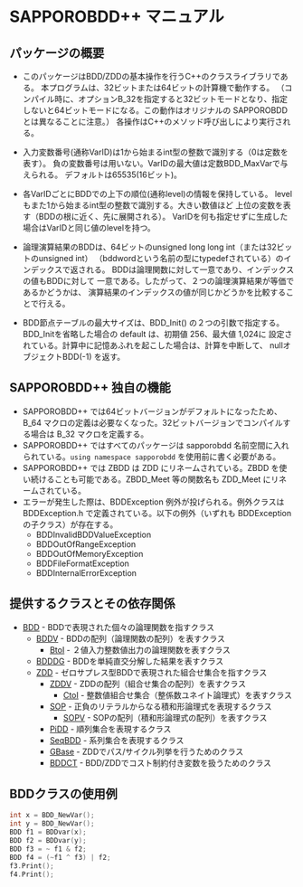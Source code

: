 # SAPPOROBDD++ マニュアル

## パッケージの概要

- このパッケージはBDD/ZDDの基本操作を行うC++のクラスライブラリである。
  本プログラムは、32ビットまたは64ビットの計算機で動作する。
  （コンパイル時に、オプションB_32を指定すると32ビットモードとなり、指定しないと64ビットモードになる。この動作はオリジナルの SAPPOROBDD とは異なることに注意。）
  各操作はC++のメソッド呼び出しにより実行される。

- 入力変数番号(通称VarID)は1から始まるint型の整数で識別する（0は定数を表す）。
  負の変数番号は用いない。VarIDの最大値は定数BDD_MaxVarで与えられる。
  デフォルトは65535(16ビット)。

- 各VarIDごとにBDDでの上下の順位(通称level)の情報を保持している。
  levelもまた1から始まるint型の整数で識別する。大きい数値ほど
  上位の変数を表す（BDDの根に近く、先に展開される）。
  VarIDを何も指定せずに生成した場合はVarIDと同じ値のlevelを持つ。

- 論理演算結果のBDDは、64ビットのunsigned long long int（または32ビットのunsigned int）
 （bddwordという名前の型にtypedefされている）のインデックスで返される。
  BDDは論理関数に対して一意であり、インデックスの値もBDDに対して
  一意である。したがって、２つの論理演算結果が等価であるかどうかは、
  演算結果のインデックスの値が同じかどうかを比較することで行える。

- BDD節点テーブルの最大サイズは、BDD_Init() の２つの引数で指定する。
  BDD_Initを省略した場合の default は、初期値 256、最大値 1,024に
  設定されている。計算中に記憶あふれを起こした場合は、計算を中断して、
  nullオブジェクトBDD(-1) を返す。

## SAPPOROBDD++ 独自の機能

- SAPPOROBDD++ では64ビットバージョンがデフォルトになったため、B_64 マクロの定義は必要なくなった。32ビットバージョンでコンパイルする場合は B_32 マクロを定義する。
- SAPPOROBDD++ ではすべてのパッケージは sapporobdd 名前空間に入れられている。`using namespace sapporobdd` を使用前に書く必要がある。
- SAPPOROBDD++ では ZBDD は ZDD にリネームされている。ZBDD を使い続けることも可能である。ZBDD_Meet 等の関数名も ZDD_Meet にリネームされている。
- エラーが発生した際は、BDDException 例外が投げられる。例外クラスは BDDException.h で定義されている。以下の例外（いずれも BDDException の子クラス）が存在する。
  - BDDInvalidBDDValueException
  - BDDOutOfRangeException
  - BDDOutOfMemoryException
  - BDDFileFormatException
  - BDDInternalErrorException

## 提供するクラスとその依存関係

- [BDD](classes/BDD.md) - BDDで表現された個々の論理関数を指すクラス
  - [BDDV](classes/BDDV.md) - BDDの配列（論理関数の配列）を表すクラス
    - [BtoI](classes/BtoI.md) - ２値入力整数値出力の論理関数を表すクラス
  - [BDDDG](classes/BDDDG.md) - BDDを単純直交分解した結果を表すクラス
  - [ZDD](classes/ZDD.md) - ゼロサプレス型BDDで表現された組合せ集合を指すクラス
    - [ZDDV](classes/ZDDV.md) - ZDDの配列（組合せ集合の配列）を表すクラス
      - [CtoI](classes/CtoI.md) - 整数値組合せ集合（整係数ユネイト論理式）を表すクラス
    - [SOP](classes/SOP.md) - 正負のリテラルからなる積和形論理式を表現するクラス
      - [SOPV](classes/SOPV.md) - SOPの配列（積和形論理式の配列）を表すクラス
    - [PiDD](classes/PiDD.md) - 順列集合を表現するクラス
    - [SeqBDD](classes/SeqBDD.md) - 系列集合を表現するクラス
    - [GBase](classes/GBase.md) - ZDDでパス/サイクル列挙を行うためのクラス
    - [BDDCT](classes/BDDCT.md) - BDD/ZDDでコスト制約付き変数を扱うためのクラス

## BDDクラスの使用例

```cpp
int x = BDD_NewVar();
int y = BDD_NewVar();
BDD f1 = BDDvar(x);
BDD f2 = BDDvar(y);
BDD f3 = ~ f1 & f2;
BDD f4 = (~f1 ^ f3) | f2;
f3.Print();
f4.Print();
```
